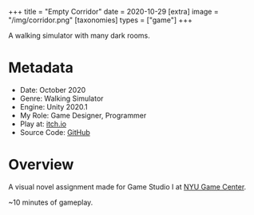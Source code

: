 +++
title = "Empty Corridor"
date = 2020-10-29
[extra]
image = "/img/corridor.png"
[taxonomies]
types = ["game"]
+++

A walking simulator with many dark rooms.

<!-- more -->

# Metadata
- Date: October 2020
- Genre: Walking Simulator
- Engine: Unity 2020.1
- My Role: Game Designer, Programmer
- Play at: [itch.io](https://igaryhe.itch.io/empty-corridor)
- Source Code: [GitHub](https://github.com/igaryhe/maze)

# Overview
A visual novel assignment made for Game Studio I at [NYU Game Center](https://gamecenter.nyu.edu/).

~10 minutes of gameplay.